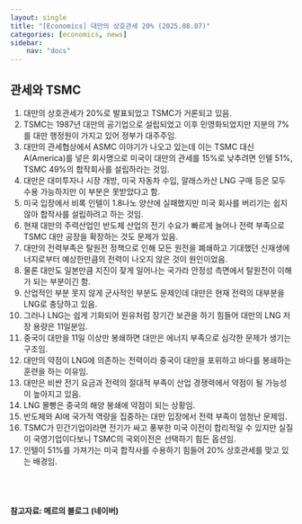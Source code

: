 ```yaml
---
layout: single
title: "[Economics] 대만의 상호관세 20% (2025.08.07)"
categories: [economics, news]
sidebar:
    nav: "docs"
---
```


## 관세와 TSMC
1. 대만의 상호관세가 20%로 발표되었고 TSMC가 거론되고 있음.
1. TSMC는 1987년 대만의 공기업으로 설립되었고 이후 민영화되었지만 지분의 7%를 대만 행정원이 가지고 있어 정부가 대주주임.
1. 대만의 관세협상에서 ASMC 이야기가 나오고 있는데 이는 TSMC 대신 A(America)를 넣은 회사명으로 미국이 대만의 관세를 15%로 낮추려면 인텔 51%, TSMC 49%의 합작회사를 설립하라는 것임.
1. 대만은 대미투자나 시장 개방, 미국 자동차 수입, 알래스카산 LNG 구매 등은 모두 수용 가능하지만 이 부분은 못받았다고 함.
1. 미국 입장에서 비록 인텔이 1.8나노 양산에 실패했지만 미국 회사를 버리기는 쉽지 않아 합작사를 설립하려고 하는 것임.
1. 현재 대만의 주력산업인 반도체 산업의 전기 수요가 빠르게 늘어나 전력 부족으로 TSMC 대만 공장을 확장하는 것도 문제가 있음.
1. 대만의 전력부족은 탈원전 정책으로 인해 모든 원전을 폐쇄하고 기대했던 신재생에너지로부터 예상한만큼의 전력이 나오지 않은 것이 원인이었음.
1. 물론 대만도 일본만큼 지진이 잦게 일어나는 국가라 안정성 측면에서 탈원전이 이해가 되는 부분이긴 함.
1. 산업적인 부분 못지 않게 군사적인 부분도 문제인데 대만은 현재 전력의 대부분을 LNG로 충당하고 있음.
1. 그러나 LNG는 쉽게 기화되어 원유처럼 장기간 보관을 하기 힘들어 대만의 LNG 저장 용량은 11일분임.
1. 중국이 대만을 11일 이상만 봉쇄하면 대만은 에너지 부족으로 심각한 문제가 생기는 구조임.
1. 대만의 약점이 LNG에 의존하는 전력이라 중국이 대만을 포위하고 바다를 봉쇄하는 훈련을 하는 이유임.
1. 대만은 비싼 전기 요금과 전력의 절대적 부족이 산업 경쟁력에서 약점이 될 가능성이 높아지고 있음.
1. LNG 몰빵은 중국의 해양 봉쇄에 약점이 되는 상황임.
1. 반도체와 AI에 국가적 역량을 집중하는 대만 입장에서 전력 부족이 엄청난 문제임.
1. TSMC가 민간기업이라면 전기가 싸고 풍부한 미국 이전이 합리적일 수 있지만 실질이 국영기업이다보니 TSMC의 국외이전은 선택하기 힘든 옵션임.
1. 인텔이 51%를 가져가는 미국 합작사를 수용하기 힘들어 20% 상호관세를 맞고 있는 배경임.



<br/>
<br/>

#### 참고자료: 메르의 블로그 (네이버)